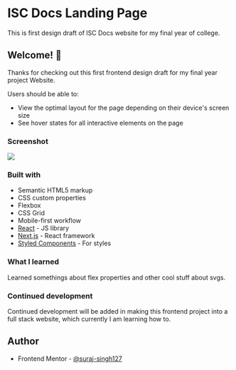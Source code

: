 # ISC Docs Landing Page
This is first design draft of ISC Docs website for my final year of college. 

## Welcome! 👋
Thanks for checking out this first frontend design draft for my final year project Website.

Users should be able to:

- View the optimal layout for the page depending on their device's screen size
- See hover states for all interactive elements on the page

### Screenshot

![](./screenshot.png)

### Built with

- Semantic HTML5 markup
- CSS custom properties
- Flexbox
- CSS Grid
- Mobile-first workflow
- [React](https://reactjs.org/) - JS library
- [Next.js](https://nextjs.org/) - React framework
- [Styled Components](https://styled-components.com/) - For styles

### What I learned
Learned somethings about flex properties and other cool stuff about svgs.

### Continued development
Continued development will be added in making this frontend project into a full stack website, which currently I am learning how to.

## Author
- Frontend Mentor - [@suraj-singh127](https://www.frontendmentor.io/profile/suraj-singh127)
